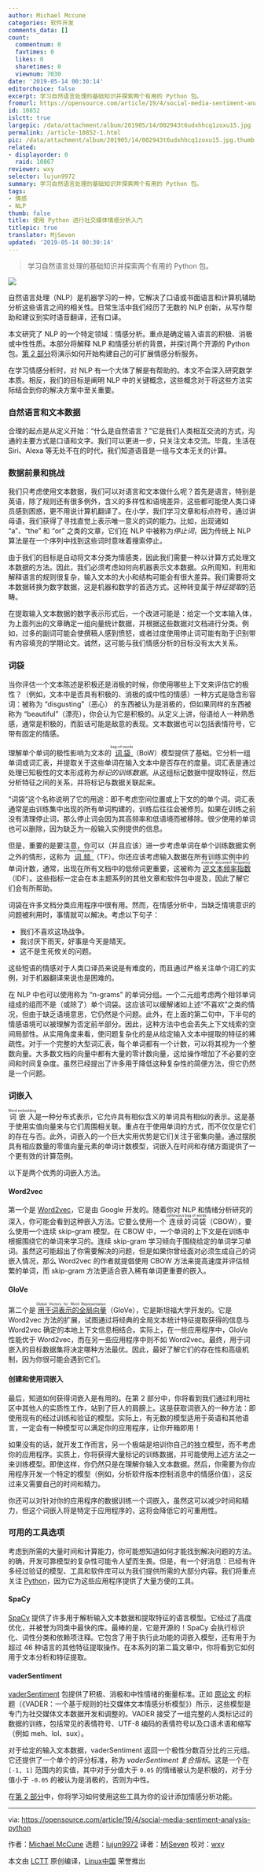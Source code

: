 ```yaml
---
author: Michael Mccune
categories: 软件开发
comments_data: []
count:
  commentnum: 0
  favtimes: 0
  likes: 0
  sharetimes: 0
  viewnum: 7030
date: '2019-05-14 00:30:14'
editorchoice: false
excerpt: 学习自然语言处理的基础知识并探索两个有用的 Python 包。
fromurl: https://opensource.com/article/19/4/social-media-sentiment-analysis-python
id: 10852
islctt: true
largepic: /data/attachment/album/201905/14/002943t6udxhhcq1zoxu15.jpg
permalink: /article-10852-1.html
pic: /data/attachment/album/201905/14/002943t6udxhhcq1zoxu15.jpg.thumb.jpg
related:
- displayorder: 0
  raid: 10867
reviewer: wxy
selector: lujun9972
summary: 学习自然语言处理的基础知识并探索两个有用的 Python 包。
tags:
- 情感
- NLP
thumb: false
title: 使用 Python 进行社交媒体情感分析入门
titlepic: true
translator: MjSeven
updated: '2019-05-14 00:30:14'
---
```



> 
> 学习自然语言处理的基础知识并探索两个有用的 Python 包。
> 
> 
> 


![](/data/attachment/album/201905/14/002943t6udxhhcq1zoxu15.jpg)


自然语言处理（NLP）是机器学习的一种，它解决了口语或书面语言和计算机辅助分析这些语言之间的相关性。日常生活中我们经历了无数的 NLP 创新，从写作帮助和建议到实时语音翻译，还有口译。


本文研究了 NLP 的一个特定领域：情感分析。重点是确定输入语言的积极、消极或中性性质。本部分将解释 NLP 和情感分析的背景，并探讨两个开源的 Python 包。[第 2 部分](https://opensource.com/article/19/4/social-media-sentiment-analysis-python-part-2)将演示如何开始构建自己的可扩展情感分析服务。


在学习情感分析时，对 NLP 有一个大体了解是有帮助的。本文不会深入研究数学本质。相反，我们的目标是阐明 NLP 中的关键概念，这些概念对于将这些方法实际结合到你的解决方案中至关重要。


### 自然语言和文本数据


合理的起点是从定义开始：“什么是自然语言？”它是我们人类相互交流的方式，沟通的主要方式是口语和文字。我们可以更进一步，只关注文本交流。毕竟，生活在 Siri、Alexa 等无处不在的时代，我们知道语音是一组与文本无关的计算。


### 数据前景和挑战


我们只考虑使用文本数据，我们可以对语言和文本做什么呢？首先是语言，特别是英语，除了规则还有很多例外，含义的多样性和语境差异，这些都可能使人类口译员感到困惑，更不用说计算机翻译了。在小学，我们学习文章和标点符号，通过讲母语，我们获得了寻找直觉上表示唯一意义的词的能力。比如，出现诸如 “a”、“the” 和 “or” 之类的文章，它们在 NLP 中被称为*停止词*，因为传统上 NLP 算法是在一个序列中找到这些词时意味着搜索停止。


由于我们的目标是自动将文本分类为情感类，因此我们需要一种以计算方式处理文本数据的方法。因此，我们必须考虑如何向机器表示文本数据。众所周知，利用和解释语言的规则很复杂，输入文本的大小和结构可能会有很大差异。我们需要将文本数据转换为数字数据，这是机器和数学的首选方式。这种转变属于*特征提取*的范畴。


在提取输入文本数据的数字表示形式后，一个改进可能是：给定一个文本输入体，为上面列出的文章确定一组向量统计数据，并根据这些数据对文档进行分类。例如，过多的副词可能会使撰稿人感到愤怒，或者过度使用停止词可能有助于识别带有内容填充的学期论文。诚然，这可能与我们情感分析的目标没有太大关系。


### 词袋


当你评估一个文本陈述是积极还是消极的时候，你使用哪些上下文来评估它的极性？（例如，文本中是否具有积极的、消极的或中性的情感）一种方式是隐含形容词：被称为 “disgusting”（恶心） 的东西被认为是消极的，但如果同样的东西被称为 “beautiful”（漂亮），你会认为它是积极的。从定义上讲，俗语给人一种熟悉感，通常是积极的，而脏话可能是敌意的表现。文本数据也可以包括表情符号，它带有固定的情感。


理解单个单词的极性影响为文本的<ruby> <a href="https://en.wikipedia.org/wiki/Bag-of-words_model">  词袋 </a> <rt>  bag-of-words </rt></ruby>（BoW）模型提供了基础。它分析一组单词或词汇表，并提取关于这些单词在输入文本中是否存在的度量。词汇表是通过处理已知极性的文本形成称为*标记的训练数据*。从这组标记数据中提取特征，然后分析特征之间的关系，并将标记与数据关联起来。


“词袋”这个名称说明了它的用途：即不考虑空间位置或上下文的的单个词。词汇表通常是由训练集中出现的所有单词构建的，训练后往往会被修剪。如果在训练之前没有清理停止词，那么停止词会因为其高频率和低语境而被移除。很少使用的单词也可以删除，因为缺乏为一般输入实例提供的信息。


但是，重要的是要注意，你可以（并且应该）进一步考虑单词在单个训练数据实例之外的情形，这称为<ruby> <a href="https://en.wikipedia.org/wiki/Tf%E2%80%93idf#Term_frequency">  词频 </a> <rt>  term frequency </rt></ruby>（TF）。你还应该考虑输入数据在所有训练实例中的单词计数，通常，出现在所有文档中的低频词更重要，这被称为<ruby> <a href="https://en.wikipedia.org/wiki/Tf%E2%80%93idf#Inverse_document_frequency">  逆文本频率指数 </a> <rt>  inverse document frequency </rt></ruby>（IDF）。这些指标一定会在本主题系列的其他文章和软件包中提及，因此了解它们会有所帮助。


词袋在许多文档分类应用程序中很有用。然而，在情感分析中，当缺乏情境意识的问题被利用时，事情就可以解决。考虑以下句子：


* 我们不喜欢这场战争。
* 我讨厌下雨天，好事是今天是晴天。
* 这不是生死攸关的问题。


这些短语的情感对于人类口译员来说是有难度的，而且通过严格关注单个词汇的实例，对于机器翻译来说也是困难的。


在 NLP 中也可以使用称为 “n-grams” 的单词分组。一个二元组考虑两个相邻单词组成的组而不是（或除了）单个词袋。这应该可以缓解诸如上述“不喜欢”之类的情况，但由于缺乏语境意思，它仍然是个问题。此外，在上面的第二句中，下半句的情感语境可以被理解为否定前半部分。因此，这种方法中也会丢失上下文线索的空间局部性。从实用角度来看，使问题复杂化的是从给定输入文本中提取的特征的稀疏性。对于一个完整的大型词汇表，每个单词都有一个计数，可以将其视为一个整数向量。大多数文档的向量中都有大量的零计数向量，这给操作增加了不必要的空间和时间复杂度。虽然已经提出了许多用于降低这种复杂性的简便方法，但它仍然是一个问题。


### 词嵌入


<ruby> 词嵌入 <rt>  Word embedding </rt></ruby>是一种分布式表示，它允许具有相似含义的单词具有相似的表示。这是基于使用实值向量来与它们周围相关联。重点在于使用单词的方式，而不仅仅是它们的存在与否。此外，词嵌入的一个巨大实用优势是它们关注于密集向量。通过摆脱具有相应数量的零值向量元素的单词计数模型，词嵌入在时间和存储方面提供了一个更有效的计算范例。


以下是两个优秀的词嵌入方法。


#### Word2vec


第一个是 [Word2vec](https://en.wikipedia.org/wiki/Word2vec)，它是由 Google 开发的。随着你对 NLP 和情绪分析研究的深入，你可能会看到这种嵌入方法。它要么使用一个<ruby> 连续的词袋 <rt>  continuous bag of words </rt></ruby>（CBOW），要么使用一个连续 skip-gram 模型。在 CBOW 中，一个单词的上下文是在训练中根据围绕它的单词来学习的。连续 skip-gram 学习倾向于围绕给定的单词学习单词。虽然这可能超出了你需要解决的问题，但是如果你曾经面对必须生成自己的词嵌入情况，那么 Word2vec 的作者就提倡使用 CBOW 方法来提高速度并评估频繁的单词，而 skip-gram 方法更适合嵌入稀有单词更重要的嵌入。


#### GloVe


第二个是<ruby> <a href="https://en.wikipedia.org/wiki/GloVe_(machine_learning)">  用于词表示的全局向量 </a> <rt>  Global Vectors for Word Representation </rt></ruby>（GloVe），它是斯坦福大学开发的。它是 Word2vec 方法的扩展，试图通过将经典的全局文本统计特征提取获得的信息与 Word2vec 确定的本地上下文信息相结合。实际上，在一些应用程序中，GloVe 性能优于 Word2vec，而在另一些应用程序中则不如 Word2vec。最终，用于词嵌入的目标数据集将决定哪种方法最优。因此，最好了解它们的存在性和高级机制，因为你很可能会遇到它们。


#### 创建和使用词嵌入


最后，知道如何获得词嵌入是有用的。在第 2 部分中，你将看到我们通过利用社区中其他人的实质性工作，站到了巨人的肩膀上。这是获取词嵌入的一种方法：即使用现有的经过训练和验证的模型。实际上，有无数的模型适用于英语和其他语言，一定会有一种模型可以满足你的应用程序，让你开箱即用！


如果没有的话，就开发工作而言，另一个极端是培训你自己的独立模型，而不考虑你的应用程序。实质上，你将获得大量标记的训练数据，并可能使用上述方法之一来训练模型。即使这样，你仍然只是在理解你输入文本数据。然后，你需要为你应用程序开发一个特定的模型（例如，分析软件版本控制消息中的情感价值），这反过来又需要自己的时间和精力。


你还可以对针对你的应用程序的数据训练一个词嵌入，虽然这可以减少时间和精力，但这个词嵌入将是特定于应用程序的，这将会降低它的可重用性。


### 可用的工具选项


考虑到所需的大量时间和计算能力，你可能想知道如何才能找到解决问题的方法。的确，开发可靠模型的复杂性可能令人望而生畏。但是，有一个好消息：已经有许多经过验证的模型、工具和软件库可以为我们提供所需的大部分内容。我们将重点关注 [Python](https://www.python.org/)，因为它为这些应用程序提供了大量方便的工具。


#### SpaCy


[SpaCy](https://pypi.org/project/spacy/) 提供了许多用于解析输入文本数据和提取特征的语言模型。它经过了高度优化，并被誉为同类中最快的库。最棒的是，它是开源的！SpaCy 会执行标识化、词性分类和依赖项注释。它包含了用于执行此功能的词嵌入模型，还有用于为超过 46 种语言的其他特征提取操作。在本系列的第二篇文章中，你将看到它如何用于文本分析和特征提取。


#### vaderSentiment


[vaderSentiment](https://pypi.org/project/vaderSentiment/) 包提供了积极、消极和中性情绪的衡量标准。正如 [原论文](http://comp.social.gatech.edu/papers/icwsm14.vader.hutto.pdf) 的标题（《VADER：一个基于规则的社交媒体文本情感分析模型》）所示，这些模型是专门为社交媒体文本数据开发和调整的。VADER 接受了一组完整的人类标记过的数据的训练，包括常见的表情符号、UTF-8 编码的表情符号以及口语术语和缩写（例如 meh、lol、sux）。


对于给定的输入文本数据，vaderSentiment 返回一个极性分数百分比的三元组。它还提供了一个单个的评分标准，称为 *vaderSentiment 复合指标*。这是一个在 `[-1, 1]` 范围内的实值，其中对于分值大于 `0.05` 的情绪被认为是积极的，对于分值小于 `-0.05` 的被认为是消极的，否则为中性。


在[第 2 部分](https://opensource.com/article/19/4/social-media-sentiment-analysis-python-part-2)中，你将学习如何使用这些工具为你的设计添加情感分析功能。




---


via: <https://opensource.com/article/19/4/social-media-sentiment-analysis-python>


作者：[Michael McCune](https://opensource.com/users/elmiko/users/jschlessman)  选题：[lujun9972](https://github.com/lujun9972) 译者：[MjSeven](https://github.com/MjSeven) 校对：[wxy](https://github.com/wxy)


本文由 [LCTT](https://github.com/LCTT/TranslateProject) 原创编译，[Linux中国](https://linux.cn/) 荣誉推出